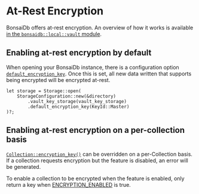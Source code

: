 # At-Rest Encryption

BonsaiDb offers at-rest encryption. An overview of how it works is available [in the `bonsaidb::local::vault` module]({{DOCS_BASE_URL}}/bonsaidb/local/vault/index.html).

## Enabling at-rest encryption by default

When opening your BonsaiDb instance, there is a configuration option [`default_encryption_key`]({{DOCS_BASE_URL}}/bonsaidb/local/config/struct.StorageConfiguration.html#structfield.default_encryption_key). Once this is set, all new data written that supports being encrypted will be encrypted at-rest.

```rust,noplayground,no_run
let storage = Storage::open(
    StorageConfiguration::new(&directory)
        .vault_key_storage(vault_key_storage)
        .default_encryption_key(KeyId::Master)
)?;
```

## Enabling at-rest encryption on a per-collection basis

[`Collection::encryption_key()`]({{DOCS_BASE_URL}}/bonsaidb/core/schema/trait.Collection.html#method.encryption_key) can be overridden on a per-Collection basis. If a collection requests encryption but the feature is disabled, an error will be generated.

To enable a collection to be encrypted when the feature is enabled, only return a key when [ENCRYPTION_ENABLED]({{DOCS_BASE_URL}}/bonsaidb/core/constant.ENCRYPTION_ENABLED.html) is true.
